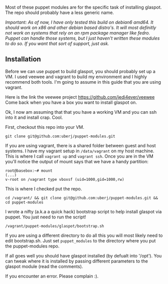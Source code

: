 Most of these puppet modules are for the specific task of installing glaspot. The repo should probably have a less generic name.

_Important: As of now, I have only tested this build on debian6 amd64. It should work on x86 and other debian based distro's. It will most definitly *not* work on systems that rely on an rpm package manager like fedro. Puppet *can* handle those systems, but I just haven't written these modules to do so. If you want that sort of support, just ask._

Installation
------------
Before we can use puppet to build glaspot, you should probably set up a VM. I used veewee and vagrant to build my environment and I highly recommend both tools. I'm going to assume in this guide that you are using vagrant.

Here is the link the veewee project https://github.com/jedi4ever/veewee
Come back when you have a box you want to install glaspot on.

Ok, I now am assuming that that you have a working VM and you can ssh into it and install crap. Cool.

First, checkout this repo into your VM.

    git clone git@github.com:uberj/puppet-modules.git

If you are using vagrant, there is a shared folder between guest and host systems. I have my vagrant setup in `/data/vagrant` on my host machine. This is where I call `vagrant up` and `vagrant ssh`. Once you are in the VM you'll notice the output of mount says that we have a handy partition:

    root@basebox:~# mount
    (...)
    v-root on /vagrant type vboxsf (uid=1000,gid=1000,rw)

This is where I checked put the repo.

    cd /vagrant/ && git clone git@github.com:uberj/puppet-modules.git && cd puppet-modules

I wrote a nifty (a.k.a a quick hack) bootstrap script to help install glaspot via puppet. You just need to run the script!

    /vagrant/puppet-modules/glaspot/bootstrap.sh

If you are using a different directory to do all this you will most likely need to edit bootstrap.sh. Just set `puppet_modules` to the directory where you put the puppet-modules repo.

If all goes well you should have glaspot installed (by defualt into '/opt'). You can tweak where it is installed by passing different parameters to the glaspot module (read the comments).

If you encounter an error. Please complain :).
